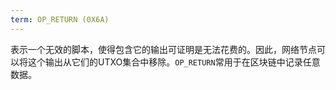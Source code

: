 ```yaml
---
term: OP_RETURN (0X6A)
---
```


表示一个无效的脚本，使得包含它的输出可证明是无法花费的。因此，网络节点可以将这个输出从它们的UTXO集合中移除。`OP_RETURN`常用于在区块链中记录任意数据。